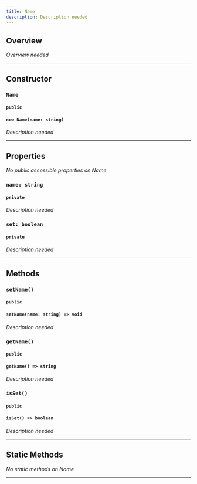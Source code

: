 ```yaml
---
title: Name
description: Description needed
---
```



## Overview
*Overview needed*

---


## Constructor

### `Name`
#### `public`
#### `new Name(name: string)`
*Description needed*

---


## Properties

*No public accessible properties on Name*

### `name: string`
#### `private`
*Description needed*

### `set: boolean`
#### `private`
*Description needed*

---


## Methods

### `setName()`
#### `public`
#### `setName(name: string) => void`
*Description needed*

### `getName()`
#### `public`
#### `getName() => string`
*Description needed*

### `isSet()`
#### `public`
#### `isSet() => boolean`
*Description needed*

---


## Static Methods

*No static methods on Name*

---
